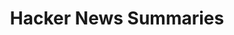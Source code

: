 ---
title: Hacker News Summaries
emoji: 🧡
colorFrom: yellow
colorTo: green
sdk: streamlit
sdk_version: 1.25.0
app_file: app.py
pinned: false
---